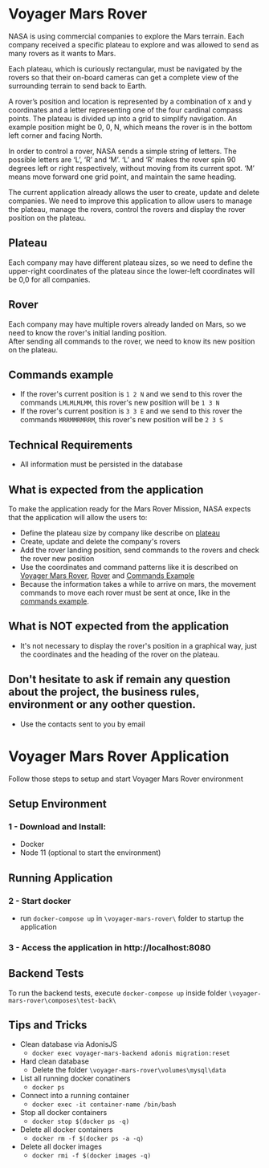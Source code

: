 # Voyager Mars Rover

NASA is using commercial companies to explore the Mars terrain. Each company received a specific plateau to explore and was allowed to send as many rovers as it wants to Mars.

Each plateau, which is curiously rectangular, must be navigated by the rovers so that their on-board cameras can get a complete view of the surrounding terrain to send back to Earth.

A rover’s position and location is represented by a combination of x and y coordinates and a letter representing one of the four cardinal compass points. The plateau is divided up into a grid to simplify navigation. An example position might be 0, 0, N, which means the rover is in the bottom left corner and facing North.

In order to control a rover, NASA sends a simple string of letters. The possible letters are ‘L’, ‘R’ and ‘M’. ‘L’ and ‘R’ makes the rover spin 90 degrees left or right respectively, without moving from its current spot. ‘M’ means move forward one grid point, and maintain the same heading.

The current application already allows the user to create, update and delete companies. We need to improve this application to allow users to manage the plateau, manage the rovers, control the rovers and display the rover position on the plateau.

## Plateau

Each company may have different plateau sizes, so we need to define the upper-right coordinates of the plateau since the lower-left coordinates will be 0,0 for all companies.

## Rover

Each company may have multiple rovers already landed on Mars, so we need to know the rover's initial landing position.\
After sending all commands to the rover, we need to know its new position on the plateau.

## Commands example
- If the rover's current position is `1 2 N` and we send to this rover the commands `LMLMLMLMM`, this rover's new position will be `1 3 N`
- If the rover's current position is `3 3 E` and we send to this rover the commands `MRRMMRMRRM`, this rover's new position will be `2 3 S`

## Technical Requirements
- All information must be persisted in the database

## What is expected from the application

To make the application ready for the Mars Rover Mission, NASA expects that the application will allow the users to:
- Define the plateau size by company like describe on [plateau](#plateau)
- Create, update and delete the company's rovers
- Add the rover landing position, send commands to the rovers and check the rover new position
- Use the coordinates and command patterns like it is described on [Voyager Mars Rover](#voyager-mars-rover), [Rover](#rover) and [Commands Example](#commands-example)
- Because the information takes a while to arrive on mars, the movement commands to move each rover must be sent at once, like in the [commands example](#commands-example).

## What is NOT expected from the application

- It's not necessary to display the rover's position in a graphical way, just the coordinates and the heading of the rover on the plateau.

## Don't hesitate to ask if remain any question about the project, the business rules, environment or any oother question.
- Use the contacts sent to you by email

# Voyager Mars Rover Application

Follow those steps to setup and start Voyager Mars Rover environment

## Setup Environment

### 1 - Download and Install:
- Docker
- Node 11 (optional to start the environment)

## Running Application

### 2 - Start docker
- run `docker-compose up` in `\voyager-mars-rover\` folder to startup the application

### 3 - Access the application in http://localhost:8080

## Backend Tests

To run the backend tests, execute `docker-compose up` inside folder `\voyager-mars-rover\composes\test-back\`

## Tips and Tricks
- Clean database via AdonisJS
  - `docker exec voyager-mars-backend adonis migration:reset`
- Hard clean database 
  - Delete the folder `\voyager-mars-rover\volumes\mysql\data`
- List all running docker conatiners
  - `docker ps`
- Connect into a running container
  - `docker exec -it container-name /bin/bash`
- Stop all docker containers
  - `docker stop $(docker ps -q)`
- Delete all docker containers
  - `docker rm -f $(docker ps -a -q)`
- Delete all docker images
  - `docker rmi -f $(docker images -q)`